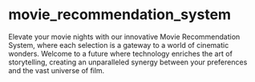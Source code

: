 # movie_recommendation_system
Elevate your movie nights with our innovative Movie Recommendation System, where each selection is a gateway to a world of cinematic wonders. Welcome to a future where technology enriches the art of storytelling, creating an unparalleled synergy between your preferences and the vast universe of film.
